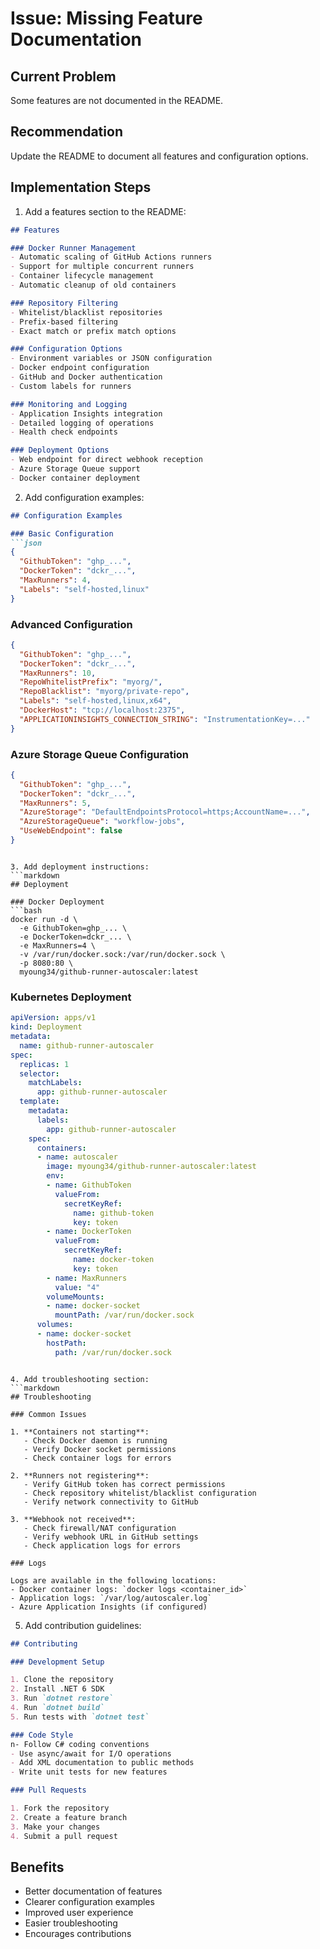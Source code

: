 # Issue: Missing Feature Documentation

## Current Problem
Some features are not documented in the README.

## Recommendation
Update the README to document all features and configuration options.

## Implementation Steps

1. Add a features section to the README:
```markdown
## Features

### Docker Runner Management
- Automatic scaling of GitHub Actions runners
- Support for multiple concurrent runners
- Container lifecycle management
- Automatic cleanup of old containers

### Repository Filtering
- Whitelist/blacklist repositories
- Prefix-based filtering
- Exact match or prefix match options

### Configuration Options
- Environment variables or JSON configuration
- Docker endpoint configuration
- GitHub and Docker authentication
- Custom labels for runners

### Monitoring and Logging
- Application Insights integration
- Detailed logging of operations
- Health check endpoints

### Deployment Options
- Web endpoint for direct webhook reception
- Azure Storage Queue support
- Docker container deployment
```

2. Add configuration examples:
```markdown
## Configuration Examples

### Basic Configuration
```json
{
  "GithubToken": "ghp_...",
  "DockerToken": "dckr_...",
  "MaxRunners": 4,
  "Labels": "self-hosted,linux"
}
```

### Advanced Configuration
```json
{
  "GithubToken": "ghp_...",
  "DockerToken": "dckr_...",
  "MaxRunners": 10,
  "RepoWhitelistPrefix": "myorg/",
  "RepoBlacklist": "myorg/private-repo",
  "Labels": "self-hosted,linux,x64",
  "DockerHost": "tcp://localhost:2375",
  "APPLICATIONINSIGHTS_CONNECTION_STRING": "InstrumentationKey=..."
}
```

### Azure Storage Queue Configuration
```json
{
  "GithubToken": "ghp_...",
  "DockerToken": "dckr_...",
  "MaxRunners": 5,
  "AzureStorage": "DefaultEndpointsProtocol=https;AccountName=...",
  "AzureStorageQueue": "workflow-jobs",
  "UseWebEndpoint": false
}
```
```

3. Add deployment instructions:
```markdown
## Deployment

### Docker Deployment
```bash
docker run -d \
  -e GithubToken=ghp_... \
  -e DockerToken=dckr_... \
  -e MaxRunners=4 \
  -v /var/run/docker.sock:/var/run/docker.sock \
  -p 8080:80 \
  myoung34/github-runner-autoscaler:latest
```

### Kubernetes Deployment
```yaml
apiVersion: apps/v1
kind: Deployment
metadata:
  name: github-runner-autoscaler
spec:
  replicas: 1
  selector:
    matchLabels:
      app: github-runner-autoscaler
  template:
    metadata:
      labels:
        app: github-runner-autoscaler
    spec:
      containers:
      - name: autoscaler
        image: myoung34/github-runner-autoscaler:latest
        env:
        - name: GithubToken
          valueFrom:
            secretKeyRef:
              name: github-token
              key: token
        - name: DockerToken
          valueFrom:
            secretKeyRef:
              name: docker-token
              key: token
        - name: MaxRunners
          value: "4"
        volumeMounts:
        - name: docker-socket
          mountPath: /var/run/docker.sock
      volumes:
      - name: docker-socket
        hostPath:
          path: /var/run/docker.sock
```
```

4. Add troubleshooting section:
```markdown
## Troubleshooting

### Common Issues

1. **Containers not starting**:
   - Check Docker daemon is running
   - Verify Docker socket permissions
   - Check container logs for errors

2. **Runners not registering**:
   - Verify GitHub token has correct permissions
   - Check repository whitelist/blacklist configuration
   - Verify network connectivity to GitHub

3. **Webhook not received**:
   - Check firewall/NAT configuration
   - Verify webhook URL in GitHub settings
   - Check application logs for errors

### Logs

Logs are available in the following locations:
- Docker container logs: `docker logs <container_id>`
- Application logs: `/var/log/autoscaler.log`
- Azure Application Insights (if configured)
```

5. Add contribution guidelines:
```markdown
## Contributing

### Development Setup

1. Clone the repository
2. Install .NET 6 SDK
3. Run `dotnet restore`
4. Run `dotnet build`
5. Run tests with `dotnet test`

### Code Style
n- Follow C# coding conventions
- Use async/await for I/O operations
- Add XML documentation to public methods
- Write unit tests for new features

### Pull Requests

1. Fork the repository
2. Create a feature branch
3. Make your changes
4. Submit a pull request
```

## Benefits
- Better documentation of features
- Clearer configuration examples
- Improved user experience
- Easier troubleshooting
- Encourages contributions
